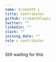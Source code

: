```yaml
---
name: Srikanth L
title: Contributor
github: srikanthlogic
twitter: ""
linkedin: ""
slack: ""
joining_date: ""
role : contributor
---
```


Still waiting for this
